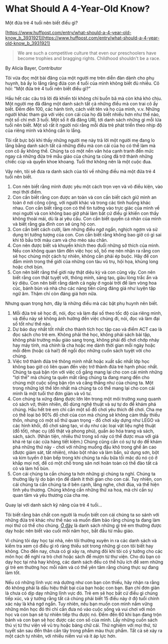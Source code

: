 # What Should A 4-Year-Old Know?

Một đứa trẻ 4 tuổi nên biết điều gì?

[https://www.huffpost.com/entry/what-should-a-4-year-old-know_b_3931921](https://www.huffpost.com/entry/what-should-a-4-year-old-know_b_3931921)

> We are such a competitive culture that even our preschoolers have become trophies and bragging rights. Childhood shouldn't be a race.
> 

By Alicia Bayer, Contributor

Tôi vừa đọc một bài đăng của một người mẹ trên diễn đàn dành cho phụ huynh, bà ấy lo lắng rằng đứa con 4 tuổi của mình không biết đủ nhiều. Cô hỏi: "Một đứa trẻ 4 tuổi nên biết điều gì?”

Hầu hết các câu trả lời đã khiến tôi không chỉ buồn bã mà còn khá khó chịu. Một người mẹ đã đăng một danh sách tất cả những điều mà con trai cô ấy biết. Đếm đến 100, các hành tinh, cách viết tên và họ của mình, v.v. Những người khác tham gia với việc con cái của họ đã biết nhiều hơn như thế nào, một số chỉ mới 3 tuổi. Một số ít đã đăng URL tới danh sách những gì mỗi lứa tuổi nên biết. Một số rất ít người nói rằng mỗi đứa trẻ phát triển theo nhịp độ của riêng mình và không cần lo lắng.

Tôi rất bực bội khi thấy những người mẹ này trả lời một người mẹ đang lo lắng bằng danh sách tất cả những điều mà con cái của họ có thể làm mà con cô ấy không thể. Chúng ta có một nền văn hóa cạnh tranh đến mức ngay cả những đứa trẻ mẫu giáo của chúng ta cũng đã trở thành những chiếc cúp và quyền khoe khoang. Tuổi thơ không nên là một cuộc đua.

Vậy nên, tôi sẽ đưa ra danh sách của tôi về những điều mà một đứa trẻ 4 tuổi nên biết.

1. Con nên biết rằng mình được yêu một cách trọn vẹn và vô điều kiện, vào mọi thời điểm.
2. Con cần biết rằng con được an toàn và con cần biết cách giữ mình an toàn ở nơi công cộng, với người khác và trong các tình huống khác nhau. Con cần biết rằng con có thể tin tưởng vào trực giác của mình về mọi người và con không bao giờ phải làm bất cứ điều gì khiến con thấy không thoải mái, dù là ai yêu cầu. Con cần biết quyền cá nhân của mình và biết rằng gia đình con sẽ ủng hộ con.
3. Con cần biết cách cười, làm những điều ngớ ngẩn, nghịch ngợm và sử dụng trí tưởng tượng của con. Con cần biết rằng không bao giờ có gì sai khi tô bầu trời màu cam và cho mèo sáu chân.
4. Con nên được biết và khuyến khích theo đuổi những sở thích của mình. Nếu con không quan tâm đến việc học số, bố mẹ nên nhận ra rằng con sẽ học chúng một cách tự nhiên, không cần phải ép buộc. Hãy để con đắm mình trong thế giới của những con tàu vũ trụ, hội họa, khủng long hoặc chơi bùn.
5. Con nên biết rằng thế giới này thật diệu kỳ và con cũng vậy. Con nên biết rằng con thật tuyệt vời, thông minh, sáng tạo, giàu lòng trắc ẩn và kỳ diệu. Con nên biết rằng dành cả ngày ở ngoài trời để làm vòng hoa cúc, bánh bùn và nhà cho các nàng tiên cũng đáng giá như luyện tập ngữ âm. Thậm chí còn đáng giá hơn nữa.

Nhưng quan trọng hơn, đây là những điều mà các bật phụ huynh nên biết.

1. Mỗi đứa trẻ sẽ học đi, nói, đọc và làm đại số theo tốc độ của riêng mình, và điều này sẽ không ảnh hưởng đến việc chúng đi, nói, đọc và làm đại số tốt như thế nào.
2. Dự báo duy nhất tốt nhất cho thành tích học tập cao và điểm ACT cao là đọc sách cho trẻ em. Không phải thẻ học, không phải sách bài tập, không phải trường mẫu giáo sang trọng, không phải đồ chơi chớp nháy hay máy tính, mà chính là cha hoặc mẹ dành thời gian mỗi ngày hoặc mỗi đêm (hoặc cả hai!) để ngồi đọc những cuốn sách tuyệt vời cho chúng.
3. Việc trở thành đứa trẻ thông minh nhất hoặc xuất sắc nhất lớp học không bao giờ có liên quan đến việc trở thành đứa trẻ hạnh phúc nhất. Chúng ta quá bận rộn với việc cố gắng mang lại cho con cái mình những "lợi thế" mà chúng ta quên mất rằng chúng ta đang mang đến cho chúng một cuộc sống bận rộn và căng thẳng như của chúng ta. Một trong những lợi thế lớn nhất mà chúng ta có thể mang lại cho con cái mình là một tuổi thơ đơn giản và vô tư.
4. Con chúng ta xứng đáng được lớn lên trong một môi trường xung quanh có sách vở, thiên nhiên, đồ dùng nghệ thuật và sự tự do để khám phá chúng. Hầu hết trẻ em chỉ cần một số đồ chơi yêu thích để chơi. Cha mẹ có thể loại bỏ 90% đồ chơi của con mà chúng sẽ không cảm thấy thiếu thốn, nhưng có một số thứ quan trọng - đồ chơi xây dựng như LEGO và các hình khối, đồ chơi sáng tạo, ví dụ như các loại vật liệu nghệ thuật (đồ tốt), nhạc cụ (đồ thật và phong phú), quần áo hóa trang và sách, sách, sách. (Nhân tiện, nhiều thứ trong số này có thể được mua với giá khá rẻ tại các cửa hàng tiết kiệm.) Chúng cũng cần có sự tự do để khám phá những thứ này - chơi với những muỗng đậu khô trong ghế ăn cao (được giám sát, tất nhiên), nhào bột nhào và làm bẩn, sử dụng sơn, bột và kim tuyến ở bàn bếp trong khi chúng ta nấu bữa tối mặc dù nó có ở khắp mọi nơi, để có một chỗ trong sân nơi hoàn toàn có thể đào tất cả cỏ và làm hố bùn.
5. Con cái chúng ta cần chúng ta hơn những gì chúng ta nghĩ. Chúng ta thường lấy lý do bận rộn để dành ít thời gian cho con cái. Tuy nhiên, con cái chúng ta cần chúng ta ở bên cạnh, lắng nghe, chơi đùa, và thể hiện tình yêu thương. Chúng không cần những thứ xa hoa, mà chỉ cần sự quan tâm và yêu thương của cha mẹ.

Quay lại với danh sách kỹ năng của trẻ 4 tuổi…

Tôi biết rằng bản chất con người là muốn biết con cái chúng ta so sánh với những đứa trẻ khác như thế nào và muốn đảm bảo rằng chúng ta đang làm mọi thứ có thể cho chúng. [Ở đây](https://www.worldbook.com/typical-course-of-study) là danh sách những gì trẻ em thường được dạy hoặc nên biết vào cuối mỗi năm học, bắt đầu từ mẫu giáo.

Vì chúng tôi dạy học tại nhà, nên tôi thường xuyên in ra các danh sách và kiểm tra xem có điều gì rõ ràng thiếu sót trong những gì con tôi biết hay không. Cho đến nay, chưa có gì xảy ra, nhưng đôi khi tôi có ý tưởng cho các môn học để nghĩ ra trò chơi hoặc sách để mượn từ thư viện. Cho dù bạn có dạy học tại nhà hay không, các danh sách đều có thể hữu ích để xem những gì trẻ em thường học mỗi năm và có thể yên tâm rằng chúng thực sự đang làm tốt.

Nếu có những lĩnh vực mà dường như con bạn còn thiếu, hãy nhận ra rằng đó không phải là dấu hiệu thất bại của bạn hoặc con bạn. Bạn chỉ đơn giản là chưa có dịp dạy những lĩnh vực đó. Trẻ em sẽ học bất cứ điều gì chúng tiếp xúc, và ý tưởng rằng tất cả chúng phải biết 15 điều này ở độ tuổi chính xác này là khá ngớ ngẩn. Tuy nhiên, nếu bạn muốn con mình nắm vững những môn học đó thì chỉ cần đưa nó vào cuộc sống và vui chơi với môn học và con bạn sẽ tự nhiên tiếp thu được nó. Đếm đến 60 khi bạn đang trộn bánh và con bạn sẽ học được các con số của mình. Lấy những cuốn sách thú vị từ thư viện về vũ trụ hoặc bảng chữ cái. Thử nghiệm với mọi thứ, từ tuyết sân sau đến thân cần tây trong phẩm màu thực phẩm. Tất cả sẽ xảy ra một cách tự nhiên, với nhiều niềm vui và ít áp lực hơn.
